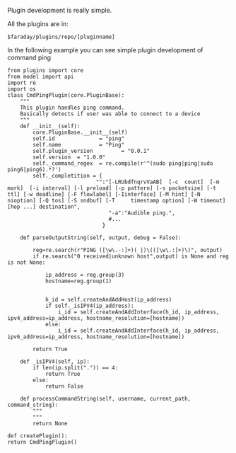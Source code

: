 Plugin development is really simple.

All the plugins are in:

    $faraday/plugins/repo/[pluginname]

In the following example you can see simple plugin development of command ping

    from plugins import core
    from model import api
    import re
    import os
    class CmdPingPlugin(core.PluginBase):
        """
        This plugin handles ping command.
        Basically detects if user was able to connect to a device
        """
        def __init__(self):
            core.PluginBase.__init__(self)
            self.id              = "ping"
            self.name            = "Ping"
            self.plugin_version         = "0.0.1"
            self.version  = "1.0.0"
            self._command_regex  = re.compile(r'^(sudo ping|ping|sudo ping6|ping6).*?')
            self._completition = {
                                "":"[-LRUbdfnqrvVaAB]  [-c  count]  [-m  mark]  [-i interval] [-l preload] [-p pattern] [-s packetsize] [-t ttl] [-w deadline] [-F flowlabel] [-Iinterface] [-M hint] [-N nioption] [-Q tos] [-S sndbuf] [-T     timestamp option] [-W timeout] [hop ...] destination",
                                    "-a":"Audible ping.",
                                    #...
                                  }
    
        def parseOutputString(self, output, debug = False):
    
            reg=re.search(r"PING ([\w\.-:]+)( |)\(([\w\.:]+)\)", output)
            if re.search("0 received|unknown host",output) is None and reg is not None:
    
                ip_address = reg.group(3)
                hostname=reg.group(1)
    
    
                h_id = self.createAndAddHost(ip_address)
                if self._isIPV4(ip_address):
                    i_id = self.createAndAddInterface(h_id, ip_address, ipv4_address=ip_address, hostname_resolution=[hostname])
                else:
                    i_id = self.createAndAddInterface(h_id, ip_address, ipv6_address=ip_address, hostname_resolution=[hostname])
    
            return True
    
        def _isIPV4(self, ip):
            if len(ip.split(".")) == 4:
                return True
            else:
                return False
    
        def processCommandString(self, username, current_path, command_string):
            """
            """
            return None
    
    def createPlugin():
    return CmdPingPlugin()